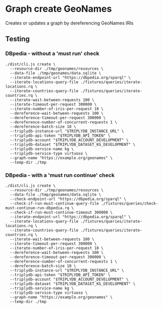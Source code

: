 # Graph create GeoNames

Creates or updates a graph by dereferencing GeoNames IRIs

## Testing

### DBpedia - without a 'must run' check

    ./dist/cli.js create \
      --resource-dir ./tmp/geonames/resources \
      --data-file ./tmp/geonames/data.sqlite \
      --iterate-endpoint-url "https://dbpedia.org/sparql" \
      --iterate-locations-query-file ./fixtures/queries/iterate-locations.rq \
      --iterate-countries-query-file ./fixtures/queries/iterate-countries.rq \
      --iterate-wait-between-requests 100 \
      --iterate-timeout-per-request 300000 \
      --iterate-number-of-iris-per-request 10 \
      --dereference-wait-between-requests 100 \
      --dereference-timeout-per-request 300000 \
      --dereference-number-of-concurrent-requests 1 \
      --dereference-batch-size 10 \
      --triplydb-instance-url "$TRIPLYDB_INSTANCE_URL" \
      --triplydb-api-token "$TRIPLYDB_API_TOKEN" \
      --triplydb-account "$TRIPLYDB_ACCOUNT_DEVELOPMENT" \
      --triplydb-dataset "$TRIPLYDB_DATASET_KG_DEVELOPMENT" \
      --triplydb-service-name kg \
      --triplydb-service-type virtuoso \
      --graph-name "https://example.org/geonames" \
      --temp-dir ./tmp

### DBpedia - with a 'must run continue' check

    ./dist/cli.js create \
      --resource-dir ./tmp/geonames/resources \
      --data-file ./tmp/geonames/data.sqlite \
      --check-endpoint-url "https://dbpedia.org/sparql" \
      --check-if-run-must-continue-query-file ./fixtures/queries/check-must-continue-run-dbpedia.rq \
      --check-if-run-must-continue-timeout 300000 \
      --iterate-endpoint-url "https://dbpedia.org/sparql" \
      --iterate-locations-query-file ./fixtures/queries/iterate-locations.rq \
      --iterate-countries-query-file ./fixtures/queries/iterate-countries.rq \
      --iterate-wait-between-requests 100 \
      --iterate-timeout-per-request 300000 \
      --iterate-number-of-iris-per-request 10 \
      --dereference-wait-between-requests 100 \
      --dereference-timeout-per-request 300000 \
      --dereference-number-of-concurrent-requests 1 \
      --dereference-batch-size 10 \
      --triplydb-instance-url "$TRIPLYDB_INSTANCE_URL" \
      --triplydb-api-token "$TRIPLYDB_API_TOKEN" \
      --triplydb-account "$TRIPLYDB_ACCOUNT_DEVELOPMENT" \
      --triplydb-dataset "$TRIPLYDB_DATASET_KG_DEVELOPMENT" \
      --triplydb-service-name kg \
      --triplydb-service-type virtuoso \
      --graph-name "https://example.org/geonames" \
      --temp-dir ./tmp
